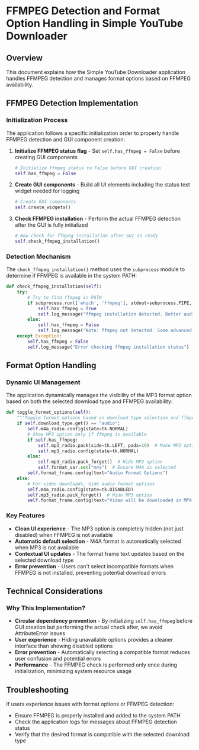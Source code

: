 # FFMPEG Detection and Format Option Handling in Simple YouTube Downloader

## Overview
This document explains how the Simple YouTube Downloader application handles FFMPEG detection and manages format options based on FFMPEG availability.

## FFMPEG Detection Implementation

### Initialization Process
The application follows a specific initialization order to properly handle FFMPEG detection and GUI component creation:

1. **Initialize FFMPEG status flag** - Set `self.has_ffmpeg = False` before creating GUI components
   ```python
   # Initialize ffmpeg status to False before GUI creation
   self.has_ffmpeg = False
   ```

2. **Create GUI components** - Build all UI elements including the status text widget needed for logging
   ```python
   # Create GUI components
   self.create_widgets()
   ```

3. **Check FFMPEG installation** - Perform the actual FFMPEG detection after the GUI is fully initialized
   ```python
   # Now check for ffmpeg installation after GUI is ready
   self.check_ffmpeg_installation()
   ```

### Detection Mechanism
The `check_ffmpeg_installation()` method uses the `subprocess` module to determine if FFMPEG is available in the system PATH:

```python
def check_ffmpeg_installation(self):
    try:
        # Try to find ffmpeg in PATH
        if subprocess.run(['which', 'ffmpeg'], stdout=subprocess.PIPE, stderr=subprocess.PIPE).returncode == 0:
            self.has_ffmpeg = True
            self.log_message("ffmpeg installation detected. Better audio processing available.")
        else:
            self.has_ffmpeg = False
            self.log_message("Note: ffmpeg not detected. Some advanced features may be limited.")
    except Exception:
        self.has_ffmpeg = False
        self.log_message("Error checking ffmpeg installation status")
```

## Format Option Handling

### Dynamic UI Management
The application dynamically manages the visibility of the MP3 format option based on both the selected download type and FFMPEG availability:

```python
def toggle_format_options(self):
    """Toggle format options based on download type selection and ffmpeg availability"""
    if self.download_type.get() == "audio":
        self.m4a_radio.config(state=tk.NORMAL)
        # Show MP3 option only if ffmpeg is available
        if self.has_ffmpeg:
            self.mp3_radio.pack(side=tk.LEFT, padx=10)  # Make MP3 option visible
            self.mp3_radio.config(state=tk.NORMAL)
        else:
            self.mp3_radio.pack_forget()  # Hide MP3 option
            self.format_var.set("m4a")  # Ensure M4A is selected
        self.format_frame.config(text="Audio Format Options")
    else:
        # For video downloads, hide audio format options
        self.m4a_radio.config(state=tk.DISABLED)
        self.mp3_radio.pack_forget()  # Hide MP3 option
        self.format_frame.config(text="Video will be downloaded in MP4 format")
```

### Key Features
- **Clean UI experience** - The MP3 option is completely hidden (not just disabled) when FFMPEG is not available
- **Automatic default selection** - M4A format is automatically selected when MP3 is not available
- **Contextual UI updates** - The format frame text updates based on the selected download type
- **Error prevention** - Users can't select incompatible formats when FFMPEG is not installed, preventing potential download errors

## Technical Considerations

### Why This Implementation?
- **Circular dependency prevention** - By initializing `self.has_ffmpeg` before GUI creation but performing the actual check after, we avoid AttributeError issues
- **User experience** - Hiding unavailable options provides a cleaner interface than showing disabled options
- **Error prevention** - Automatically selecting a compatible format reduces user confusion and potential errors
- **Performance** - The FFMPEG check is performed only once during initialization, minimizing system resource usage

## Troubleshooting
If users experience issues with format options or FFMPEG detection:
- Ensure FFMPEG is properly installed and added to the system PATH
- Check the application logs for messages about FFMPEG detection status
- Verify that the desired format is compatible with the selected download type